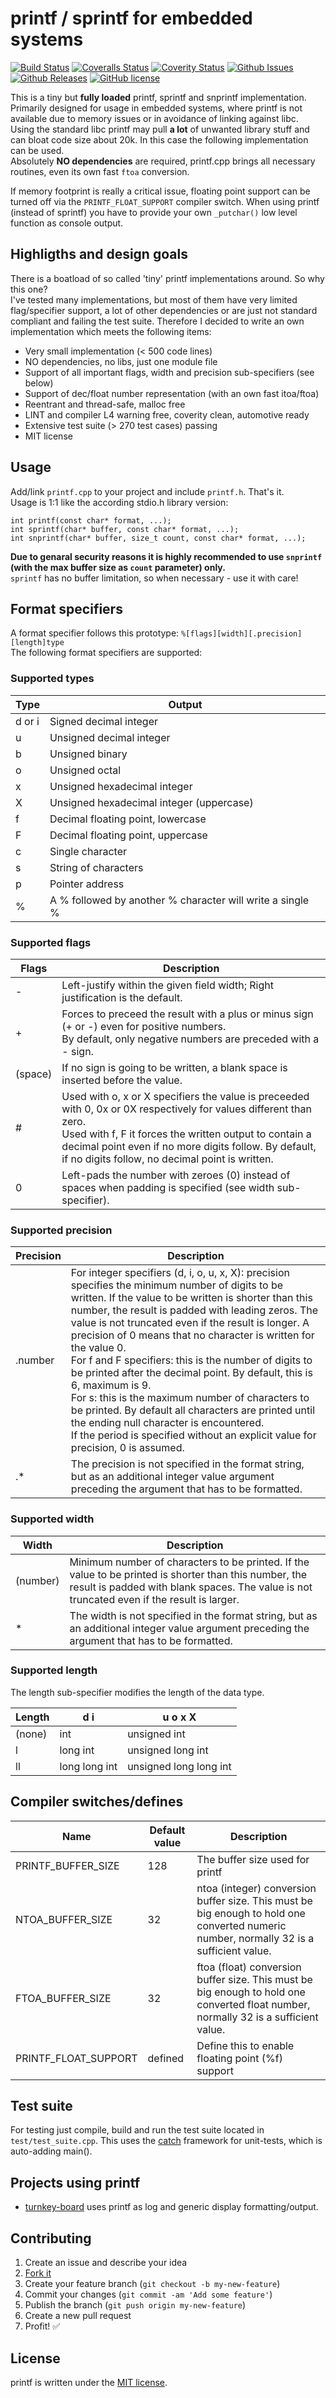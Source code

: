 # printf / sprintf for embedded systems

[![Build Status](https://travis-ci.org/mpaland/printf.svg?branch=master)](https://travis-ci.org/mpaland/printf)
[![Coveralls Status](https://coveralls.io/repos/github/mpaland/printf/badge.svg?branch=master)](https://coveralls.io/github/mpaland/printf?branch=master)
[![Coverity Status](https://img.shields.io/coverity/scan/14180.svg)](https://scan.coverity.com/projects/mpaland-printf)
[![Github Issues](https://img.shields.io/github/issues/mpaland/printf.svg)](http://github.com/mpaland/printf/issues)
[![Github Releases](https://img.shields.io/github/release/mpaland/printf.svg)](https://github.com/mpaland/printf/releases)
[![GitHub license](https://img.shields.io/badge/license-MIT-blue.svg)](https://raw.githubusercontent.com/mpaland/avl_array/master/LICENSE)

This is a tiny but **fully loaded** printf, sprintf and snprintf implementation.  
Primarily designed for usage in embedded systems, where printf is not available due to memory issues or in avoidance of linking against libc.  
Using the standard libc printf may pull **a lot** of unwanted library stuff and can bloat code size about 20k. In this case the following implementation can be used.  
Absolutely **NO dependencies** are required, printf.cpp brings all necessary routines, even its own fast `ftoa` conversion.

If memory footprint is really a critical issue, floating point support can be turned off via the `PRINTF_FLOAT_SUPPORT` compiler switch.
When using printf (instead of sprintf) you have to provide your own `_putchar()` low level function as console output.


## Highligths and design goals

There is a boatload of so called 'tiny' printf implementations around. So why this one?  
I've tested many implementations, but most of them have very limited flag/specifier support, a lot of other dependencies or are just not standard compliant and failing the test suite.
Therefore I decided to write an own implementation which meets the following items:

 - Very small implementation (< 500 code lines)
 - NO dependencies, no libs, just one module file
 - Support of all important flags, width and precision sub-specifiers (see below)
 - Support of dec/float number representation (with an own fast itoa/ftoa)
 - Reentrant and thread-safe, malloc free
 - LINT and compiler L4 warning free, coverity clean, automotive ready
 - Extensive test suite (> 270 test cases) passing
 - MIT license


## Usage

Add/link `printf.cpp` to your project and include `printf.h`. That's it.  
Usage is 1:1 like the according stdio.h library version:  

`int printf(const char* format, ...);`  
`int sprintf(char* buffer, const char* format, ...);`  
`int snprintf(char* buffer, size_t count, const char* format, ...);`  

**Due to genaral security reasons it is highly recommended to use `snprintf` (with the max buffer size as `count` parameter) only.**  
`sprintf` has no buffer limitation, so when necessary - use it with care!


## Format specifiers

A format specifier follows this prototype: `%[flags][width][.precision][length]type`  
The following format specifiers are supported:


### Supported types

| Type   | Output |
|--------|--------|
| d or i | Signed decimal integer |
| u      | Unsigned decimal integer	|
| b      | Unsigned binary |
| o      | Unsigned octal |
| x      | Unsigned hexadecimal integer |
| X      | Unsigned hexadecimal integer (uppercase) |
| f      | Decimal floating point, lowercase |
| F      | Decimal floating point, uppercase |
| c      | Single character |
| s      | String of characters |
| p      | Pointer address |
| %      | A % followed by another % character will write a single % |


### Supported flags

| Flags | Description |
|-------|-------------|
| -     | Left-justify within the given field width; Right justification is the default. |
| +     | Forces to preceed the result with a plus or minus sign (+ or -) even for positive numbers.<br>By default, only negative numbers are preceded with a - sign. |
| (space) | If no sign is going to be written, a blank space is inserted before the value. |
| #     | Used with o, x or X specifiers the value is preceeded with 0, 0x or 0X respectively for values different than zero.<br>Used with f, F it forces the written output to contain a decimal point even if no more digits follow. By default, if no digits follow, no decimal point is written. |
| 0     | Left-pads the number with zeroes (0) instead of spaces when padding is specified (see width sub-specifier). |


### Supported precision

| Precision	| Description |
|-----------|-------------|
| .number   | For integer specifiers (d, i, o, u, x, X): precision specifies the minimum number of digits to be written. If the value to be written is shorter than this number, the result is padded with leading zeros. The value is not truncated even if the result is longer. A precision of 0 means that no character is written for the value 0.<br>For f and F specifiers: this is the number of digits to be printed after the decimal point. By default, this is 6, maximum is 9.<br>For s: this is the maximum number of characters to be printed. By default all characters are printed until the ending null character is encountered.<br>If the period is specified without an explicit value for precision, 0 is assumed. |
| .*        | The precision is not specified in the format string, but as an additional integer value argument preceding the argument that has to be formatted. |


### Supported width

| Width    | Description |
|----------|-------------|
| (number) | Minimum number of characters to be printed. If the value to be printed is shorter than this number, the result is padded with blank spaces. The value is not truncated even if the result is larger. |
| *        | The width is not specified in the format string, but as an additional integer value argument preceding the argument that has to be formatted. |


### Supported length

The length sub-specifier modifies the length of the data type.

| Length | d i  | u o x X |
|--------|------|---------|
| (none) | int  | unsigned int |
| l      | long int | unsigned long int |
| ll     | long long int | unsigned long long int |


## Compiler switches/defines

| Name | Default value | Description |
|------|---------------|-------------|
| PRINTF_BUFFER_SIZE   | 128 | The buffer size used for printf |
| NTOA_BUFFER_SIZE     | 32  | ntoa (integer) conversion buffer size. This must be big enough to hold one converted numeric number, normally 32 is a sufficient value. |
| FTOA_BUFFER_SIZE     | 32  | ftoa (float) conversion buffer size. This must be big enough to hold one converted float number, normally 32 is a sufficient value. |
| PRINTF_FLOAT_SUPPORT | defined | Define this to enable floating point (%f) support |


## Test suite
For testing just compile, build and run the test suite located in `test/test_suite.cpp`. This uses the [catch](https://github.com/philsquared/Catch) framework for unit-tests, which is auto-adding main().


## Projects using printf
- [turnkey-board](https://github.com/mpaland/turnkey-board) uses printf as log and generic display formatting/output.


## Contributing

1. Create an issue and describe your idea
2. [Fork it](https://github.com/mpaland/printf/fork)
3. Create your feature branch (`git checkout -b my-new-feature`)
4. Commit your changes (`git commit -am 'Add some feature'`)
5. Publish the branch (`git push origin my-new-feature`)
6. Create a new pull request
7. Profit! :white_check_mark:


## License
printf is written under the [MIT license](http://www.opensource.org/licenses/MIT).
